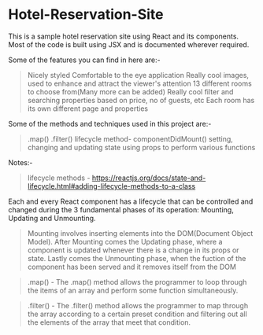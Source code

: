 # Hotel-Reservation-Site

This is a sample hotel reservation site using React and its components.
Most of the code is built using JSX and is documented wherever required.
 
Some of the features you can find in here are:-
> Nicely styled Comfortable to the eye application
> Really cool images, used to enhance and attract the viewer's attention
> 13 different rooms to choose from(Many more can be added)
> Really cool filter and searching properties based on price, no of guests, etc
> Each room has its own different page and properties

Some of the methods and techniques used in this project are:-
> .map() 
> .filter()
> lifecycle method- componentDidMount()
> setting, changing and updating state
> using props to perform various functions


Notes:-

> lifecycle methods - https://reactjs.org/docs/state-and-lifecycle.html#adding-lifecycle-methods-to-a-class
  
  Each and every React component has a lifecycle that can be controlled and changed during the 3 fundamental 
  phases of its operation: Mounting, Updating and Unmounting. 
  > Mounting involves inserting elements into the DOM(Document Object Model).
  > After Mounting comes the Updating phase, where a component is updated whenever there
    is a change in its props or state.
  > Lastly comes the Unmounting phase, when the fuction of the component has been served and it 
    removes itself from the DOM
    
> .map() - The .map() method allows the programmer to loop through the items of an array and perform some
           function simultaneously.
           
> .filter() - The .filter() method allows the programmer to map through the array according to a certain
              preset condition and filtering out all the elements of the array that meet that condition.
